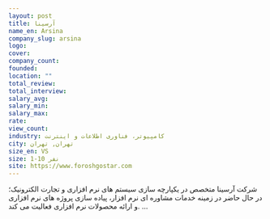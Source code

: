 ```yaml
---
layout: post
title: آرسینا
name_en: Arsina
company_slug: arsina
logo: 
cover: 
company_count:
founded:
location: ""
total_review: 
total_interview: 
salary_avg: 
salary_min: 
salary_max: 
rate: 
view_count: 
industry: کامپیوتر، فناوری اطلاعات و اینترنت
city: تهران, تهران
size_en: VS
size: 1-10 نفر
site: https://www.foroshgostar.com
---
```


شرکت آرسینا متخصص در یکپارچه سازی سیستم های نرم افزاری و تجارت الکترونیک؛ در حال حاضر در زمینه خدمات مشاوره ای نرم افزار، پیاده سازی پروژه های نرم افزاری و ارائه محصولات نرم افزاری فعالیت می کند. ...
